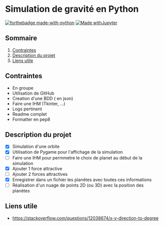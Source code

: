 # Simulation de gravité en Python

[![forthebadge made-with-python](http://ForTheBadge.com/images/badges/made-with-python.svg)](https://www.python.org/) [![Made withJupyter](https://img.shields.io/badge/Made%20with-Jupyter-orange?style=for-the-badge&logo=Jupyter)](https://jupyter.org/try)


## Sommaire
1. [Contraintes](#contraintes)
2. [Description du projet](#description-du-projet)
3. [Liens utile](#liens-utile)


## Contraintes
- En groupe 
- Utilisation de GitHub
- Creation d'une BDD ( en json)
- Faire une IHM (Tkinter, ...)
- Logs pertinent
- Readme complet
- Formatter en pep8

## Description du projet
- [x] Simulation d'une orbite
- [x] Utilisation de Pygame pour l'affichage de la simulation
- [ ] Faire une IHM pour permmetre le choix de planet au début de la simulation
- [x] Ajouter 1 force attractive
- [ ] Ajouter 2 forces attractives
- [x] Enregistrer dans un fichier les planètes avec toutes ces informations
- [ ] Réalisation d'un nuage de points 2D (ou 3D) avec la position des planètes

## Liens utile
- https://stackoverflow.com/questions/12038674/x-y-direction-to-degree
